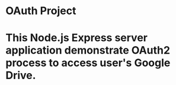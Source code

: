 # OAuth Project 

# This Node.js Express server application demonstrate OAuth2 process to access user's Google Drive.


